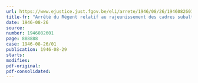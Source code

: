 ```yaml
---
url: https://www.ejustice.just.fgov.be/eli/arrete/1946/08/26/1946082601/justel
title-fr: "Arrêté du Régent relatif au rajeunissement des cadres subalternes de l'armée"
date: 1946-08-26
source:
number: 1946082601
page: 888888
case: 1946-08-26/01
publication: 1946-08-29
starts:
modifies:
pdf-original:
pdf-consolidated:
---
```


